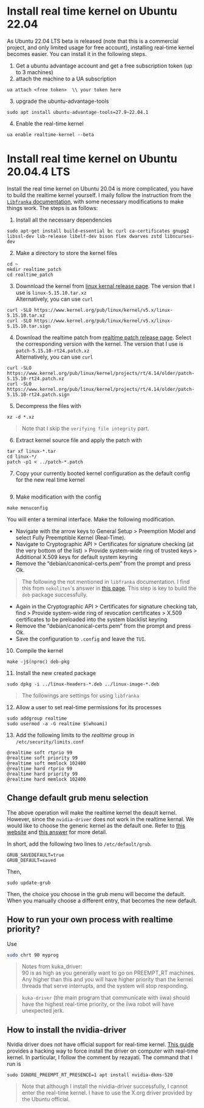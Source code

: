 # Install real time kernel on Ubuntu 22.04
As Ubuntu 22.04 LTS beta is released (note that this is a commercial project, and only limited usage for free account), installing real-time kernel becomes easier. You can install it in the following steps. 

1. Get a ubuntu advantage account and get a free subscription token (up to 3 machines)
2. attach the machine to a UA subscription
```
ua attach <free token>  \\ your token here
```
3. upgrade the ubuntu-advantage-tools
```
sudo apt install ubuntu-advantage-tools=27.9~22.04.1
```
4. Enable the real-time kernel 
```
ua enable realtime-kernel --beta
```

# Install real time kernel on Ubuntu 20.04.4 LTS 
Install the real time kernel on Ubuntu 20.04 is more complicated, you have to build the realtime kernel yourself. I maily follow the instruction from the [`Libfranka` documentation](https://frankaemika.github.io/docs/installation_linux.html), with some necessary modifications to make things work.
The steps is as follows:
1. Install all the necessary dependencies
```
sudo apt-get install build-essential bc curl ca-certificates gnupg2 libssl-dev lsb-release libelf-dev bison flex dwarves zstd libncurses-dev
```
2. Make a directory to store the kernel files
```
cd ~
mkdir realtime_patch
cd realtime_patch
```
3. Downnload the kernel from [linux kernal release page](https://mirrors.edge.kernel.org/pub/linux/kernel/v5.x/). The version that I use is `linux-5.15.10.tar.xz` <br>
Alternatively, you can use `curl`
```
curl -SLO https://www.kernel.org/pub/linux/kernel/v5.x/linux-5.15.10.tar.xz
curl -SLO https://www.kernel.org/pub/linux/kernel/v5.x/linux-5.15.10.tar.sign
```
4. Download the realtime patch from [realtime patch release page](https://mirrors.edge.kernel.org/pub/linux/kernel/projects/rt/). Select the corresponding version with the kernel. The version that I use is `patch-5.15.10-rt24.patch.xz` <br>
Alternatively, you can use `curl`
```
curl -SLO https://www.kernel.org/pub/linux/kernel/projects/rt/4.14/older/patch-5.15.10-rt24.patch.xz
curl -SLO https://www.kernel.org/pub/linux/kernel/projects/rt/4.14/older/patch-5.15.10-rt24.patch.sign
```
5. Decompress the files with 
```
xz -d *.xz
```
> Note that I skip the `verifying file integrity` part.
6. Extract kernel source file and apply the patch with
```
tar xf linux-*.tar
cd linux-*/
patch -p1 < ../patch-*.patch
```
7. Copy your currently booted kernel configuration as the default config for the new real time kernel
```sudo IGNORE_PREEMPT_RT_PRESENCE=1 apt instal
```
9. Make modification with the config
```
make menuconfig
```
You will enter a terminal interface. Make the following modification.
- Navigate with the arrow keys to General Setup > Preemption Model and select Fully Preemptible Kernel (Real-Time).
- Navigate to Cryptographic API > Certificates for signature checking (at the very bottom of the list) > Provide system-wide ring of trusted keys > Additional X.509 keys for default system keyring  
- Remove the “debian/canonical-certs.pem” from the prompt and press Ok. 
> The following the not mentioned in `libfranka` documentation. I find this from `nekoliten`'s answer in [this page](https://gitlab.com/CalcProgrammer1/OpenRGB/-/issues/950). This step is key to build the `deb` package successfully.
- Again in the Cryptographic API > Certificates for signature checking tab, find > Provide system-wide ring of revocation certificates > X.509 certificates to be preloaded into the system blacklist keyring
- Remove the “debian/canonical-certs.pem” from the prompt and press Ok. 
- Save the configuration to `.config` and leave the `TUI`.

10. Compile the kernel 
```
make -j$(nproc) deb-pkg
```
11. Install the new created package
```
sudo dpkg -i ../linux-headers-*.deb ../linux-image-*.deb
```

> The followings are settings for using `libfranka`
12. Allow a user to set real-time permissions for its processes
```
sudo addgroup realtime
sudo usermod -a -G realtime $(whoami)
```
13. Add the following limits to the *realtime* group in `/etc/security/limits.conf`
```
@realtime soft rtprio 99
@realtime soft priority 99
@realtime soft memlock 102400
@realtime hard rtprio 99
@realtime hard priority 99
@realtime hard memlock 102400
```





## Change default grub menu selection
The above operation will make the realtime kernel the deault kernel. However, since the `nvidia-driver` does not work in the realtime kernal. We would like to choose the generic kernel as the default one.
Refer to [this website](https://www.how2shout.com/linux/how-to-change-default-kernel-in-ubuntu-22-04-20-04-lts/#:~:text=Save%20the%20file%20Ctrl%2BO,then%20exit%20it%20Ctrl%2BX.&text=And%20as%20you%20start%20your,default%20one%20on%20your%20system.) and [this answer](https://unix.stackexchange.com/a/421650) for more detail.

In short, add the following two lines to `/etc/default/grub`.
```
GRUB_SAVEDEFAULT=true
GRUB_DEFAULT=saved
```
Then, 
```
sudo update-grub
```
Then, the choice you choose in the grub menu will become the default. When you manually choose a different entry, that becomes the new default.

## How to run your own process with realtime priority?
Use 
```zsh
sudo chrt 90 myprog
```

> Notes from kuka_driver:<br>
> 90 is as high as you generally want to go on PREEMPT_RT machines. Any higher than this and you will have higher priority than the kernel threads that serve interrupts, and the system will stop responding.

> `kuka-driver` (the main program that communicate with iiwa) should have the highest real-time priority, or the iiwa robot will have unexpected jerk. 

## How to install the nvidia-driver
Nvidia driver does not have official support for real-time kernel. [This guide](https://gist.github.com/pantor/9786c41c03a97bca7a52aa0a72fa9387) provides a hacking way to force install the driver on computer with real-time kernel. In particular, I follow the comment by rezayati. The command that I run is 
```
sudo IGNORE_PREEMPT_RT_PRESENCE=1 apt install nvidia-dkms-520
```
> Note that although I install the nividia-driver successfully, I cannot enter the real-time kernel. I have to use the X.org driver provided by the Ubuntu official.